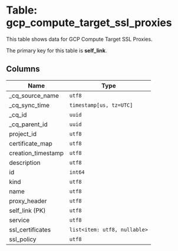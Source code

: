 # Table: gcp_compute_target_ssl_proxies

This table shows data for GCP Compute Target SSL Proxies.

The primary key for this table is **self_link**.

## Columns

| Name          | Type          |
| ------------- | ------------- |
|_cq_source_name|`utf8`|
|_cq_sync_time|`timestamp[us, tz=UTC]`|
|_cq_id|`uuid`|
|_cq_parent_id|`uuid`|
|project_id|`utf8`|
|certificate_map|`utf8`|
|creation_timestamp|`utf8`|
|description|`utf8`|
|id|`int64`|
|kind|`utf8`|
|name|`utf8`|
|proxy_header|`utf8`|
|self_link (PK)|`utf8`|
|service|`utf8`|
|ssl_certificates|`list<item: utf8, nullable>`|
|ssl_policy|`utf8`|